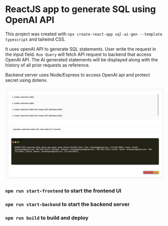 # ReactJS app to generate SQL using OpenAI API

This project was created with `npx create-react-app sql-ai-gen --template typescript` and tailwind CSS.

It uses openAI API to generate SQL statements. User write the request in the input field. `Run Query` will fetch API request to backend that access OpenAI API. The AI generated statements will be displayed along with the history of all prior requests as reference.

Backend server uses Node/Express to access OpenAI api and protect secret using dotenv.

![dashboard](public/sample.jpg)

### `npm run start-frontend` to start the frontend UI

### `npm run start-backend` to start the backend server

### `npm run build` to build and deploy

